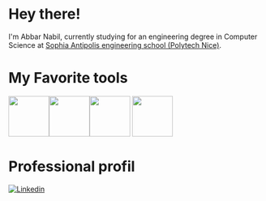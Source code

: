 
# Hey there!

I'm Abbar Nabil, currently studying for an engineering degree in Computer Science at [Sophia Antipolis engineering school (Polytech Nice)](https://polytech.univ-cotedazur.fr/).

# My Favorite tools
<img height=80 src="https://cdn.jsdelivr.net/gh/devicons/devicon/icons/python/python-original.svg"><img height=80 src="https://upload.wikimedia.org/wikipedia/commons/thumb/3/38/Jupyter_logo.svg/800px-Jupyter_logo.svg.png"><img height=80 src="https://upload.wikimedia.org/wikipedia/commons/1/1a/JetBrains_Logo_2016.svg">     <img height=80 src="https://cdn.jsdelivr.net/gh/devicons/devicon/icons/git/git-original.svg"> 

# Professional profil
[![Linkedin](https://img.shields.io/badge/linkedin-%230077B5.svg?&style=for-the-badge&logo=linkedin&logoColor=white)](https://www.linkedin.com/in/nabil-abbar-63539815a/)

